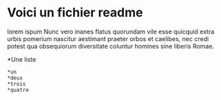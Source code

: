 # Voici un fichier readme
lorem ispum Nunc vero inanes flatus quorundam vile esse quicquid extra urbis pomerium nascitur aestimant praeter orbos et caelibes, nec credi potest qua obsequiorum diversitate coluntur homines sine liberis Romae.

*Une liste

	*un 
	*deux
	*trois
	*quatre


